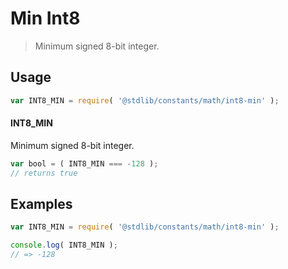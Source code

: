 # Min Int8

> Minimum signed 8-bit integer.

<section class="usage">

## Usage

```javascript
var INT8_MIN = require( '@stdlib/constants/math/int8-min' );
```

#### INT8_MIN

Minimum signed 8-bit integer.

```javascript
var bool = ( INT8_MIN === -128 );
// returns true
```

</section>

<!-- /.usage -->

<section class="examples">

## Examples

<!-- TODO: better example -->

```javascript
var INT8_MIN = require( '@stdlib/constants/math/int8-min' );

console.log( INT8_MIN );
// => -128
```

</section>

<!-- /.examples -->

<section class="links">

</section>

<!-- /.links -->

